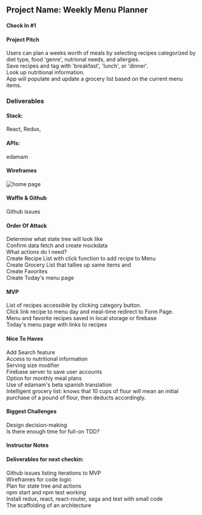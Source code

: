 ## Project Name: Weekly Menu Planner

#### Check In #1

#### Project Pitch
Users can plan a weeks worth of meals by selecting recipes categorized by diet type, food 'genre', nutrional needs, and allergies.  
Save recipes and tag with 'breakfast', 'lunch', or 'dinner'.  
Look up nutritional information.  
App will populate and update a grocery list based on the current menu items.  

### Deliverables

#### Stack:
React, Redux, 

#### APIs:
edamam

#### Wireframes
![home page](https://user-images.githubusercontent.com/33009555/40505409-4f38c64e-5f51-11e8-9a09-024cbe849cf9.png)

#### Waffle & Github
Github issues

#### Order Of Attack
Determine what state tree will look like  
Confirm data fetch and create mockdata  
What actions do I need?  
Create Recipe List with click function to add recipe to Menu  
Create Grocery List that tallies up same items and  
Create Favorites  
Create Today's menu page  

#### MVP
List of recipes accessible by clicking category button.  
Click link recipe to menu day and meal-time redirect to Form Page.  
Menu and favorite recipes saved in local storage or firebase  
Today's menu page with links to recipes  

#### Nice To Haves
Add Search feature  
Access to nutritional information  
Serving size modifier  
Firebase server to save user accounts    
Option for monthly meal plans  
Use of edamam's beta spanish translation  
Intelligent grocery list: knows that 10 cups of flour will mean an initial purchase of a pound of flour, then deducts accordingly.  

#### Biggest Challenges
Design decision-making  
Is there enough time for full-on TDD?  

#### Instructor Notes

#### Deliverables for next checkin:
Github issues listing iterations to MVP  
Wireframes for code logic  
Plan for state tree and actions  
npm start and npm test working  
Install redux, react, react-router, saga and test with small code  
The scaffolding of an architecture  
